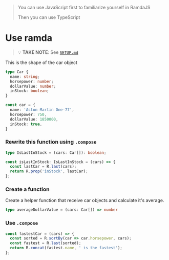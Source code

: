 > You can use JavaScript first to familiarize yourself in RamdaJS
> 
> Then you can use TypeScript

# Use ramda
> 💡 **TAKE NOTE**: See [`SETUP.md`](https://github.com/ralphcasipe1/onboarding/blob/main/SETUP.md)

This is the shape of the car object
```typescript
type Car {
  name: string;
  horsepower: number;
  dollarValue: number;
  inStock: boolean;
}

const car = {
  name: 'Aston Martin One-77',
  horsepower: 750,
  dollarValue: 1850000,
  inStock: true,
}
```

### Rewrite this function using `.compose`

```typescript
type IsLastInStock = (cars: Car[]): boolean;

const isLastInStock: IsLastInStock = (cars) => {
  const lastCar = R.last(cars);
  return R.prop('inStock', lastCar);
};
```

### Create a function

Create a helper function that receive car objects and calculate it's average.

```typescript
type averageDollarValue = (cars: Car[]) => number
```

### Use `.compose`
```typescript
const fastestCar = (cars) => {
  const sorted = R.sortBy(car => car.horsepower, cars);
  const fastest = R.last(sorted);
  return R.concat(fastest.name, ' is the fastest');
};
```